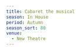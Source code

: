```yaml
---
title: Cabaret the musical
season: In House
period: Autumn
season_sort: 80
venue:
  - New Theatre
---
```




